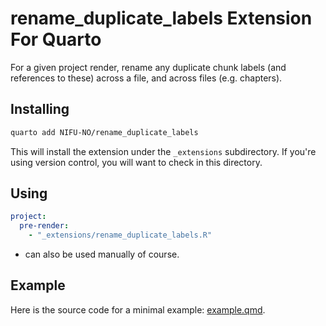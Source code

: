 # rename_duplicate_labels Extension For Quarto

For a given project render, rename any duplicate chunk labels (and references to these) across a file, and across files (e.g. chapters).

## Installing

```bash
quarto add NIFU-NO/rename_duplicate_labels
```

This will install the extension under the `_extensions` subdirectory.
If you're using version control, you will want to check in this directory.

## Using

```yaml
project:
  pre-render:
    - "_extensions/rename_duplicate_labels.R"
```

- can also be used manually of course.

## Example

Here is the source code for a minimal example: [example.qmd](example.qmd).

